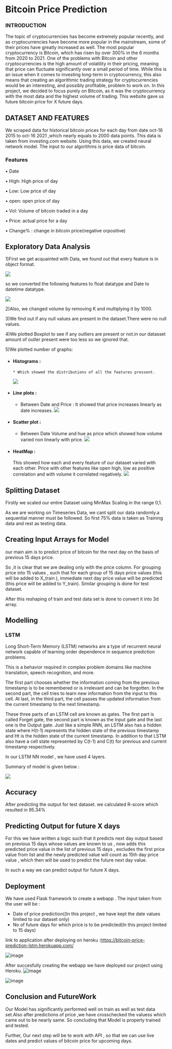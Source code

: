 # Bitcoin Price Prediction



### INTRODUCTION

The topic of cryptocurrencies has become extremely popular recently, and as cryptocurrencies have become more popular in the mainstream, some of their prices have greatly increased as well. The most popular cryptocurrency is Bitcoin, which has risen by over 300% in the 6 months from  2020 to  2021. One of the problems with Bitcoin and other cryptocurrencies is the high amount of volatility in their pricing, meaning that price can fluctuate significantly over a small period of time. While this is an issue when it comes to investing long-term in cryptocurrency, this also means that creating an algorithmic trading strategy for cryptocurrencies would be an interesting, and possibly profitable, problem to work on. In this project, we decided to focus purely on Bitcoin, as it was the cryptocurrency with the most data and the highest volume of trading.
This website gave us future bitcoin price for X future days.
## DATASET AND FEATURES

We scraped data for historical bitcoin prices for each day from date oct-16 2015 to oct-16 2021 ,which nearly equals to 2000 data points. This data is taken from investing.com website.
Using this data, we created neural network model. The input to our algorithms is  price data of bitcoin.

### Features
• Date
 
• High: High price of day

• Low: Low price of day

• open: open price of day

• Vol: Volume of bitcoin traded in a day

• Price: actual price for a day

• Change% : change in bitcoin price(negative orpositive)

## Exploratory Data Analysis

1)First we get acquainted with Data, we found out that every feature is in object format.

![](images/img1.png)

so we converted the following features  to float datatype and Date to datetime datatype.

![](images/datatype.png)


2)Also, we changed volume by removing K and multiplying it by 1000.

3)We find out if any null values are present in the dataset.There were no null values.

4)We plotted Boxplot to see if any outliers are present or not.in our datasset amount of outler present were too less so we ignored that.

5)We plotted number of graphs:
  * #### Histograms  :
        * Which showed the distributions of all the features pressent.
        
      ![](images/hist.png)
        
  * #### Line plots :
      * Between Date and Price :
         It showed that price increases linearly as date increases.
         ![](images/linep.png)

  * #### Scatter plot :
    * Between Date  Volume and hue as price which showed how volume varied non linearly with price.
    ![](images/scatterp.png)
    
  * #### HeatMap :
     This showed how each and every feature of our dataset varied with each other.
     Price with other features like open high, low as positive correlation and with volume it correlated negatively.
     ![](images/heatm.png)
     
## Splitting Dataset

Firstly we scaled our entire Dataset using MinMax Scaling in the range 0,1.

As we are working on Timeseries Data, we cant split our data randomly.a sequential manner must be followed.
So first 75% data is taken as Training data and rest as testing data.
## Creating Input Arrays for Model

our main aim is to predict  price of bitcoin for the next day on the basis of previous 15 days price.

So ,it is clear that we are dealing only with the price column.
For grouping price into 15 values , such that for each group of 15 days price values (this will be added to X_train ), immediate next day price value will be predicted (this price will be added to Y_train). 
Similar grouping is done for test dataset.

After this reshaping of train and test data set is done to convert it into 3d array.

## Modelling
### LSTM

Long Short-Term Memory (LSTM) networks are a type of recurrent neural network capable of learning order dependence in sequence prediction problems.

This is a behavior required in complex problem domains like machine translation, speech recognition, and more.

The first part chooses whether the information coming from the previous timestamp is to be remembered or is irrelevant and can be forgotten. In the second part, the cell tries to learn new information from the input to this cell. At last, in the third part, the cell passes the updated information from the current timestamp to the next timestamp.

These three parts of an LSTM cell are known as gates. The first part is called Forget gate, the second part is known as the Input gate and the last one is the Output gate.
Just like a simple RNN, an LSTM also has a hidden state where H(t-1) represents the hidden state of the previous timestamp and Ht is the hidden state of the current timestamp. In addition to that LSTM also have a cell state represented by C(t-1) and C(t) for previous and current timestamp respectively.

In our LSTM NN model , we have used 4 layers. 

Summary of model is given below :

![](images/model.png)


## Accuracy
After predicting the output for test dataset.
we calculated R-score which resulted in 95.34%

## Predicting Output for future X days

For this we have written a logic such that it predicts  next day  output based on previous 15 days whose values are known to us , now adds this predicted price value in the list of previous 15 days , excludes the first price value from list and the newly predicted value will count as 15th day price value , which then will be used to predict the future next day value.


In such a way we can predict output for future X days.

## Deployment

We have used Flask framework to create a webapp .
The input taken from the user will be :
* Date of price prediction((In this project , we have kept the date values limited to our dataset only)
* No of future days for which price is to be predicted(In this project limited to 15 days)

link to  application after deploying on heroku :https://bitcoin-price-prediction-lstm.herokuapp.com/

![image](images/depl1.png)


After succesfully  creating the webapp we have deployed our project using Heroku.
![image](images/dep2.png)


![image](images/dep3.png)


## Conclusion and FutureWork

Our Model has significantly performed well on train as well as test data set.Also after predictions of price ,we have crosschecked the valuess which came out to be nearly same.
So concluding that Model is properly trained and tested.

Further, Our next step will be to work with API , so that we can use live dates and predict values of bitcoin price for upcoming days.

